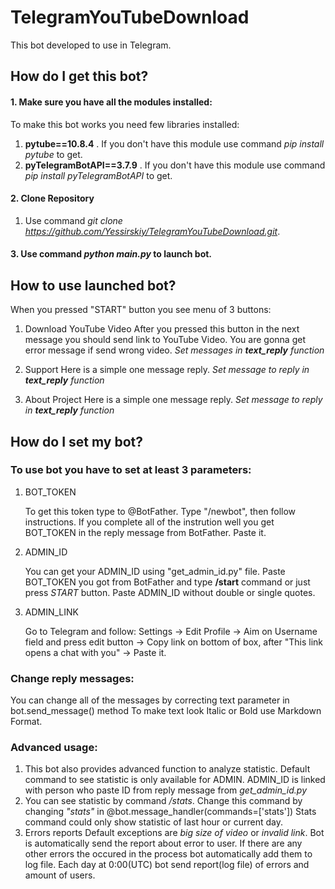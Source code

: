 # TelegramYouTubeDownload
This bot developed to use in Telegram.

## How do I get this bot?
#### 1. Make sure you have all the modules installed:
To make this bot works you need few libraries installed:
1. **pytube==10.8.4** . If you don't have this module use command *pip install pytube* to get.
2. **pyTelegramBotAPI==3.7.9** . If you don't have this module use command *pip install pyTelegramBotAPI* to get.

#### 2. Clone Repository
1. Use command *git clone https://github.com/Yessirskiy/TelegramYouTubeDownload.git*.

#### 3. Use command *python main.py* to launch bot.

## How to use launched bot?
When you pressed "START" button you see menu of 3 buttons:
1. Download YouTube Video
    After you pressed this button in the next message you should send link to YouTube Video.
    You are gonna get error message if send wrong video.
    *Set messages in **text_reply** function*

2. Support
    Here is a simple one message reply.
    *Set message to reply in **text_reply** function*

3. About Project
    Here is a simple one message reply.
    *Set message to reply in **text_reply** function*

## How do I set my bot?
### To use bot you have to set at least 3 parameters:
1. BOT_TOKEN

    To get this token type to @BotFather.
    Type "/newbot", then follow instructions.
    If you complete all of the instrution well you get BOT_TOKEN in the reply message from BotFather.
    Paste it.

2. ADMIN_ID

    You can get your ADMIN_ID using "get_admin_id.py" file. 
    Paste BOT_TOKEN you got from BotFather and type **/start** command or just press *START* button.
    Paste ADMIN_ID without double or single quotes.

3. ADMIN_LINK

    Go to Telegram and follow:
    Settings -> Edit Profile -> Aim on Username field and press edit button -> Copy link on bottom of box, after "This link opens a chat with you" -> Paste it.

### Change reply messages:
You can change all of the messages by correcting text parameter in bot.send_message() method
To make text look Italic or Bold use Markdown Format.

### Advanced usage:
1. This bot also provides advanced function to analyze statistic.
Default command to see statistic is only available for ADMIN. 
ADMIN_ID is linked with person who paste ID from reply message from *get_admin_id.py*
2. You can see statistic by command */stats*.
Change this command by changing *"*stats*"* in @bot.message_handler(commands=['stats'])
Stats command could only show statistic of last hour or current day.
3. Errors reports
Default exceptions are *big size of video* or *invalid link*.
Bot is automatically send the report about error to user.
If there are any other errors the occured in the process bot automatically add them to log file.
Each day at 0:00(UTC) bot send report(log file) of errors and amount of users.